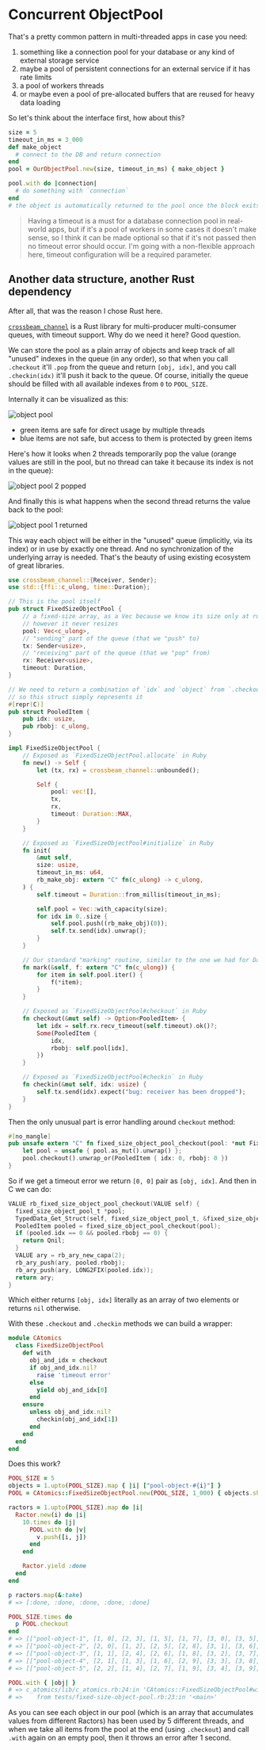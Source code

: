 # Concurrent ObjectPool

That's a pretty common pattern in multi-threaded apps in case you need:

1. something like a connection pool for your database or any kind of external storage service
2. maybe a pool of persistent connections for an external service if it has rate limits
3. a pool of workers threads
4. or maybe even a pool of pre-allocated buffers that are reused for heavy data loading

So let's think about the interface first, how about this?

```ruby
size = 5
timeout_in_ms = 3_000
def make_object
  # connect to the DB and return connection
end
pool = OurObjectPool.new(size, timeout_in_ms) { make_object }

pool.with do |connection|
  # do something with `connection`
end
# the object is automatically returned to the pool once the block exits
```

> Having a timeout is a must for a database connection pool in real-world apps, but if it's a pool of workers in some cases it doesn't make sense, so I think it can be made optional so that if it's not passed then no timeout error should occur. I'm going with a non-flexible approach here, timeout configuration will be a required parameter.

## Another data structure, another Rust dependency

After all, that was the reason I chose Rust here.

[`crossbeam_channel`](https://crates.io/crates/crossbeam_channel) is a Rust library for multi-producer multi-consumer queues, with timeout support. Why do we need it here? Good question.

We can store the pool as a plain array of objects and keep track of all "unused" indexes in the queue (in any order), so that when you call `.checkout` it'll `.pop` from the queue and return `[obj, idx]`, and you call `.checkin(idx)` it'll push it back to the queue. Of course, initially the queue should be filled with all available indexes from `0` to `POOL_SIZE`.

Internally it can be visualized as this:

![object pool](object_pool.png)

+ green items are safe for direct usage by multiple threads
+ blue items are not safe, but access to them is protected by green items

Here's how it looks when 2 threads temporarily pop the value (orange values are still in the pool, but no thread can take it because its index is not in the queue):

![object pool 2 popped](object_pool_two_popped.png)

And finally this is what happens when the second thread returns the value back to the pool:

![object pool 1 returned](object_pool_one_returned.png)

This way each object will be either in the "unused" queue (implicitly, via its index) or in use by exactly one thread. And no synchronization of the underlying array is needed. That's the beauty of using existing ecosystem of great libraries.

```rust
use crossbeam_channel::{Receiver, Sender};
use std::{ffi::c_ulong, time::Duration};

// This is the pool itself
pub struct FixedSizeObjectPool {
    // a fixed-size array, as a Vec because we know its size only at runtime
    // however it never resizes
    pool: Vec<c_ulong>,
    // "sending" part of the queue (that we "push" to)
    tx: Sender<usize>,
    // "receiving" part of the queue (that we "pop" from)
    rx: Receiver<usize>,
    timeout: Duration,
}

// We need to return a combination of `idx` and `object` from `.checkout` method,
// so this struct simply represents it
#[repr(C)]
pub struct PooledItem {
    pub idx: usize,
    pub rbobj: c_ulong,
}

impl FixedSizeObjectPool {
    // Exposed as `FixedSizeObjectPool.allocate` in Ruby
    fn new() -> Self {
        let (tx, rx) = crossbeam_channel::unbounded();

        Self {
            pool: vec![],
            tx,
            rx,
            timeout: Duration::MAX,
        }
    }

    // Exposed as `FixedSizeObjectPool#initialize` in Ruby
    fn init(
        &mut self,
        size: usize,
        timeout_in_ms: u64,
        rb_make_obj: extern "C" fn(c_ulong) -> c_ulong,
    ) {
        self.timeout = Duration::from_millis(timeout_in_ms);

        self.pool = Vec::with_capacity(size);
        for idx in 0..size {
            self.pool.push((rb_make_obj)(0));
            self.tx.send(idx).unwrap();
        }
    }

    // Our standard "marking" routine, similar to the one we had for DashMap
    fn mark(&self, f: extern "C" fn(c_ulong)) {
        for item in self.pool.iter() {
            f(*item);
        }
    }

    // Exposed as `FixedSizeObjectPool#checkout` in Ruby
    fn checkout(&mut self) -> Option<PooledItem> {
        let idx = self.rx.recv_timeout(self.timeout).ok()?;
        Some(PooledItem {
            idx,
            rbobj: self.pool[idx],
        })
    }

    // Exposed as `FixedSizeObjectPool#checkin` in Ruby
    fn checkin(&mut self, idx: usize) {
        self.tx.send(idx).expect("bug: receiver has been dropped");
    }
}
```

Then the only unusual part is error handling around `checkout` method:

```rust
#[no_mangle]
pub unsafe extern "C" fn fixed_size_object_pool_checkout(pool: *mut FixedSizeObjectPool) -> PooledItem {
    let pool = unsafe { pool.as_mut().unwrap() };
    pool.checkout().unwrap_or(PooledItem { idx: 0, rbobj: 0 })
}
```

So if we get a timeout error we return `[0, 0]` pair as `[obj, idx]`. And then in C we can do:

```c
VALUE rb_fixed_size_object_pool_checkout(VALUE self) {
  fixed_size_object_pool_t *pool;
  TypedData_Get_Struct(self, fixed_size_object_pool_t, &fixed_size_object_pool_data, pool);
  PooledItem pooled = fixed_size_object_pool_checkout(pool);
  if (pooled.idx == 0 && pooled.rbobj == 0) {
    return Qnil;
  }
  VALUE ary = rb_ary_new_capa(2);
  rb_ary_push(ary, pooled.rbobj);
  rb_ary_push(ary, LONG2FIX(pooled.idx));
  return ary;
}
```

Which either returns `[obj, idx]` literally as an array of two elements or returns `nil` otherwise.

With these `.checkout` and `.checkin` methods we can build a wrapper:

```ruby
module CAtomics
  class FixedSizeObjectPool
    def with
      obj_and_idx = checkout
      if obj_and_idx.nil?
        raise 'timeout error'
      else
        yield obj_and_idx[0]
      end
    ensure
      unless obj_and_idx.nil?
        checkin(obj_and_idx[1])
      end
    end
  end
end
```

Does this work?

```ruby
POOL_SIZE = 5
objects = 1.upto(POOL_SIZE).map { |i| ["pool-object-#{i}"] }
POOL = CAtomics::FixedSizeObjectPool.new(POOL_SIZE, 1_000) { objects.shift }

ractors = 1.upto(POOL_SIZE).map do |i|
  Ractor.new(i) do |i|
    10.times do |j|
      POOL.with do |v|
        v.push([i, j])
      end
    end

    Ractor.yield :done
  end
end

p ractors.map(&:take)
# => [:done, :done, :done, :done, :done]

POOL_SIZE.times do
  p POOL.checkout
end
# => [["pool-object-1", [1, 0], [2, 3], [1, 5], [1, 7], [3, 0], [3, 5], [4, 0], [4, 5], [5, 0], [5, 5]], 0]
# => [["pool-object-2", [2, 0], [1, 2], [2, 5], [2, 8], [3, 1], [3, 6], [4, 1], [4, 6], [5, 1], [5, 6]], 1]
# => [["pool-object-3", [1, 1], [2, 4], [2, 6], [1, 8], [3, 2], [3, 7], [4, 2], [4, 7], [5, 2], [5, 7]], 2]
# => [["pool-object-4", [2, 1], [1, 3], [1, 6], [2, 9], [3, 3], [3, 8], [4, 3], [4, 8], [5, 3], [5, 8]], 3]
# => [["pool-object-5", [2, 2], [1, 4], [2, 7], [1, 9], [3, 4], [3, 9], [4, 4], [4, 9], [5, 4], [5, 9]], 4]

POOL.with { |obj| }
# => c_atomics/lib/c_atomics.rb:24:in 'CAtomics::FixedSizeObjectPool#with': timeout error (RuntimeError)
# =>    from tests/fixed-size-object-pool.rb:23:in '<main>'
```

As you can see each object in our pool (which is an array that accumulates values from different Ractors) has been used by 5 different threads, and when we take all items from the pool at the end (using `.checkout`) and call `.with` again on an empty pool, then it throws an error after 1 second.
